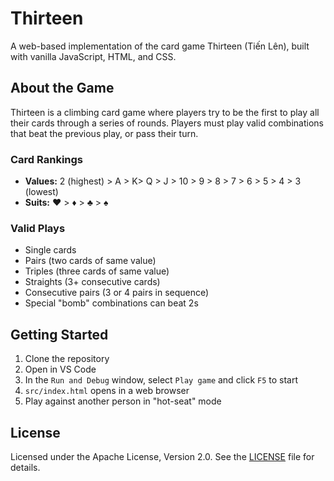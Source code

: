 # Thirteen

A web-based implementation of the card game Thirteen (Tiến Lên), built with vanilla JavaScript, HTML, and CSS.

## About the Game

Thirteen is a climbing card game where players try to be the first to play all their cards through a series of rounds. Players must play valid combinations that beat the previous play, or pass their turn.

### Card Rankings

- **Values:** 2 (highest) > A > K> Q > J > 10 > 9 > 8 > 7 > 6 > 5 > 4 > 3 (lowest)
- **Suits:** ♥ > ♦ > ♣ > ♠

### Valid Plays

- Single cards
- Pairs (two cards of same value)
- Triples (three cards of same value)
- Straights (3+ consecutive cards)
- Consecutive pairs (3 or 4 pairs in sequence)
- Special "bomb" combinations can beat 2s

## Getting Started

1. Clone the repository
1. Open in VS Code
1. In the `Run and Debug` window, select `Play game` and click `F5` to start
1. `src/index.html` opens in a web browser
1. Play against another person in "hot-seat" mode

## License

Licensed under the Apache License, Version 2.0. See the [LICENSE](LICENSE) file for details.
